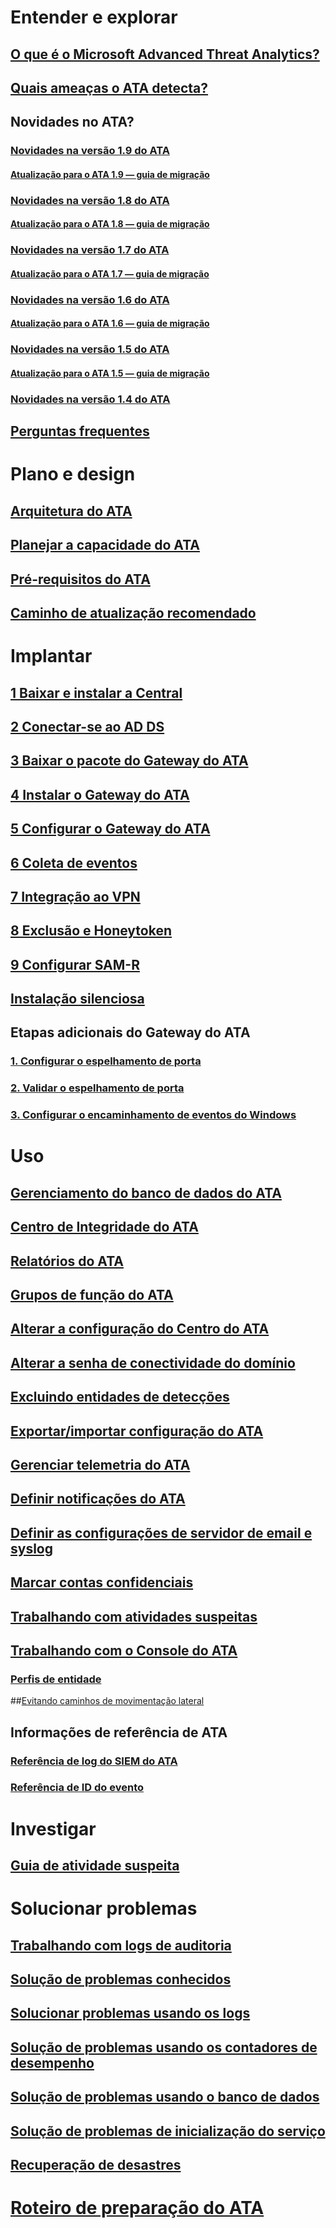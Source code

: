 # Entender e explorar
## [O que é o Microsoft Advanced Threat Analytics?](what-is-ata.md)
## [Quais ameaças o ATA detecta?](ata-threats.md)
## Novidades no ATA?
### [Novidades na versão 1.9 do ATA](whats-new-version-1.9.md)
#### [Atualização para o ATA 1.9 — guia de migração](ata-update-1.9-migration-guide.md)
### [Novidades na versão 1.8 do ATA](whats-new-version-1.8.md)
#### [Atualização para o ATA 1.8 — guia de migração](ata-update-1.8-migration-guide.md)
### [Novidades na versão 1.7 do ATA](whats-new-version-1.7.md)
#### [Atualização para o ATA 1.7 — guia de migração](ata-update-1.7-migration-guide.md)
### [Novidades na versão 1.6 do ATA](whats-new-version-1.6.md)
#### [Atualização para o ATA 1.6 — guia de migração](ata-update-1.6-migration-guide.md)
### [Novidades na versão 1.5 do ATA](whats-new-version-1.5.md)
#### [Atualização para o ATA 1.5 — guia de migração](ata-update-1.5-migration-guide.md)
### [Novidades na versão 1.4 do ATA](whats-new-version-1.4.md)
## [Perguntas frequentes](ata-technical-faq.md)
# Plano e design
## [Arquitetura do ATA](ata-architecture.md)
## [Planejar a capacidade do ATA](ata-capacity-planning.md)
## [Pré-requisitos do ATA](ata-prerequisites.md)
## [Caminho de atualização recomendado](upgrade-path.md)
# Implantar
## [1 Baixar e instalar a Central](install-ata-step1.md)
## [2 Conectar-se ao AD DS](install-ata-step2.md)
## [3 Baixar o pacote do Gateway do ATA](install-ata-step3.md)
## [4 Instalar o Gateway do ATA](install-ata-step4.md)
## [5 Configurar o Gateway do ATA](install-ata-step5.md)
## [6 Coleta de eventos](install-ata-step6.md)
## [7 Integração ao VPN](vpn-integration-install-step.md)
## [8 Exclusão e Honeytoken](install-ata-step7.md)
## [9 Configurar SAM-R](install-ata-step9-samr.md)
## [Instalação silenciosa](ata-silent-installation.md)
## Etapas adicionais do Gateway do ATA
### [1. Configurar o espelhamento de porta](configure-port-mirroring.md)
### [2. Validar o espelhamento de porta](validate-port-mirroring.md)
### [3. Configurar o encaminhamento de eventos do Windows](configure-event-collection.md)
# Uso
## [Gerenciamento do banco de dados do ATA](ata-database-management.md)
## [Centro de Integridade do ATA](ata-health-center.md)
## [Relatórios do ATA](reports.md)
## [Grupos de função do ATA](ata-role-groups.md)
## [Alterar a configuração do Centro do ATA](modifying-ata-center-configuration.md)
## [Alterar a senha de conectividade do domínio](modifying-ata-config-dcpassword.md)
## [Excluindo entidades de detecções](excluding-entities-from-detections.md)
## [Exportar/importar configuração do ATA](ata-configuration-file.md)
## [Gerenciar telemetria do ATA](manage-telemetry-settings.md)
## [Definir notificações do ATA](setting-ata-alerts.md)
## [Definir as configurações de servidor de email e syslog](setting-syslog-email-server-settings.md)
## [Marcar contas confidenciais](tag-sensitive-accounts.md)
## [Trabalhando com atividades suspeitas](working-with-suspicious-activities.md)
## [Trabalhando com o Console do ATA](working-with-ata-console.md)
### [Perfis de entidade](entity-profiles.md)
##[Evitando caminhos de movimentação lateral](use-case-lateral-movement-path.md)
## Informações de referência de ATA
### [Referência de log do SIEM do ATA](cef-format-sa.md)
### [Referência de ID do evento](event-id-reference.md)
# Investigar
## [Guia de atividade suspeita](suspicious-activity-guide.md)
# Solucionar problemas
## [Trabalhando com logs de auditoria](troubleshoot-audit.md)
## [Solução de problemas conhecidos](troubleshooting-ata-known-errors.md)
## [Solucionar problemas usando os logs](troubleshooting-ata-using-logs.md)
## [Solução de problemas usando os contadores de desempenho](troubleshooting-ata-using-perf-counters.md)
## [Solução de problemas usando o banco de dados](troubleshooting-ata-using-ata-database.md)
## [Solução de problemas de inicialização do serviço](troubleshooting-service-startup.md)
## [Recuperação de desastres](disaster-recovery.md)
# [Roteiro de preparação do ATA](ata-resources.md)